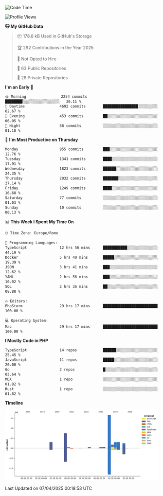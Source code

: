<!--START_SECTION:waka-->
![Code Time](http://img.shields.io/badge/Code%20Time-5%2C874%20hrs%202%20mins-blue)

![Profile Views](http://img.shields.io/badge/Profile%20Views-0-blue)

**🐱 My GitHub Data** 

> 📦 178.8 kB Used in GitHub's Storage 
 > 
> 🏆 292 Contributions in the Year 2025
 > 
> 🚫 Not Opted to Hire
 > 
> 📜 63 Public Repositories 
 > 
> 🔑 28 Private Repositories 
 > 
**I'm an Early 🐤** 

```text
🌞 Morning                2254 commits        ████████░░░░░░░░░░░░░░░░░   30.11 % 
🌆 Daytime                4692 commits        ████████████████░░░░░░░░░   62.67 % 
🌃 Evening                453 commits         ██░░░░░░░░░░░░░░░░░░░░░░░   06.05 % 
🌙 Night                  88 commits          ░░░░░░░░░░░░░░░░░░░░░░░░░   01.18 % 
```
📅 **I'm Most Productive on Thursday** 

```text
Monday                   955 commits         ███░░░░░░░░░░░░░░░░░░░░░░   12.76 % 
Tuesday                  1341 commits        ████░░░░░░░░░░░░░░░░░░░░░   17.91 % 
Wednesday                1823 commits        ██████░░░░░░░░░░░░░░░░░░░   24.35 % 
Thursday                 2032 commits        ███████░░░░░░░░░░░░░░░░░░   27.14 % 
Friday                   1249 commits        ████░░░░░░░░░░░░░░░░░░░░░   16.68 % 
Saturday                 77 commits          ░░░░░░░░░░░░░░░░░░░░░░░░░   01.03 % 
Sunday                   10 commits          ░░░░░░░░░░░░░░░░░░░░░░░░░   00.13 % 
```


📊 **This Week I Spent My Time On** 

```text
🕑︎ Time Zone: Europe/Rome

💬 Programming Languages: 
TypeScript               12 hrs 56 mins      ███████████░░░░░░░░░░░░░░   44.19 % 
Docker                   5 hrs 40 mins       █████░░░░░░░░░░░░░░░░░░░░   19.39 % 
JSON                     3 hrs 41 mins       ███░░░░░░░░░░░░░░░░░░░░░░   12.62 % 
YAML                     2 hrs 56 mins       ███░░░░░░░░░░░░░░░░░░░░░░   10.02 % 
SQL                      2 hrs 36 mins       ██░░░░░░░░░░░░░░░░░░░░░░░   08.88 % 

🔥 Editors: 
PhpStorm                 29 hrs 17 mins      █████████████████████████   100.00 % 

💻 Operating System: 
Mac                      29 hrs 17 mins      █████████████████████████   100.00 % 
```

**I Mostly Code in PHP** 

```text
TypeScript               14 repos            ██████░░░░░░░░░░░░░░░░░░░   25.45 % 
JavaScript               11 repos            █████░░░░░░░░░░░░░░░░░░░░   20.00 % 
Go                       2 repos             █░░░░░░░░░░░░░░░░░░░░░░░░   03.64 % 
MDX                      1 repo              ░░░░░░░░░░░░░░░░░░░░░░░░░   01.82 % 
Rust                     1 repo              ░░░░░░░░░░░░░░░░░░░░░░░░░   01.82 % 
```



**Timeline**

![Lines of Code chart](https://raw.githubusercontent.com/frnwtr/frnwtr/main/assets/bar_graph.png)


 Last Updated on 07/04/2025 00:18:53 UTC
<!--END_SECTION:waka-->